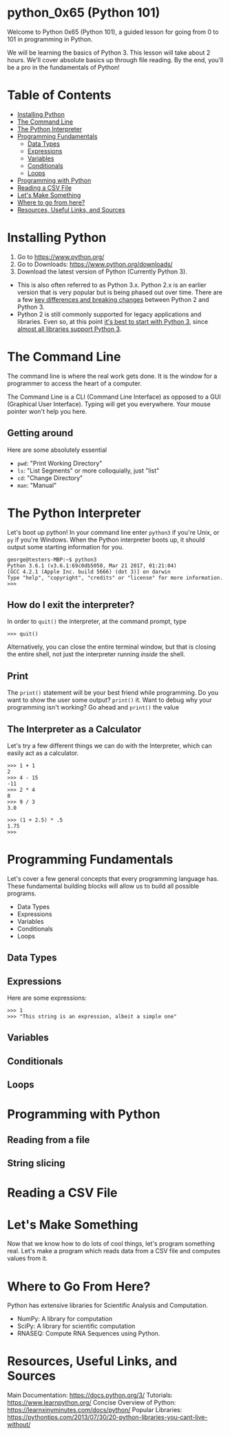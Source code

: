 # python_0x65 (Python 101)
Welcome to Python 0x65 (Python 101), a guided lesson for going from 0 to 101 in programming in Python.

We will be learning the basics of Python 3. This lesson will take about 2 hours. We'll cover absolute basics up through file reading. By the end, you’ll be a pro in the fundamentals of Python! 

# Table of Contents
- [Installing Python](#installing-python)
- [The Command Line](#the-command-line)
- [The Python Interpreter](#the-python-interpreter)
- [Programming Fundamentals](#programming-fundamentals)
  - [Data Types](#data-types)
  - [Expressions](#expressions)
  - [Variables](#variables)
  - [Conditionals](#conditionals)
  - [Loops](#loops)
- [Programming with Python](#programming-with-python)
- [Reading a CSV File](#reading-a-csv-file)
- [Let's Make Something](#lets-make-something)
- [Where to go from here?](#where-to-go-from-here)
- [Resources, Useful Links, and Sources](#resources-useful-links-and-sources)

# Installing Python
1. Go to https://www.python.org/
2. Go to Downloads: https://www.python.org/downloads/
3. Download the latest version of Python (Currently Python 3).
  - This is also often referred to as Python 3.x. Python 2.x is an earlier version that is very popular but is being phased out over time. There are a few [key differences and breaking changes](http://sebastianraschka.com/Articles/2014_python_2_3_key_diff.html) between Python 2 and Python 3. 
  - Python 2 is still commonly supported for legacy applications and libraries. Even so, at this point [it's best to start with Python 3](http://www.asmeurer.com/blog/posts/moving-away-from-python-2/), since [almost all libraries support Python 3](http://py3readiness.org/).

# The Command Line
The command line is where the real work gets done. It is the window for a programmer to access the heart of a computer.

The Command Line is a CLI (Command Line Interface) as opposed to a GUI (Graphical User Interface). Typing will get you everywhere. Your mouse pointer won't help you here.

## Getting around
Here are some absolutely essential 


- `pwd`: "Print Working Directory"
- `ls`: "List Segments" or more colloquially, just "list"
- `cd`: "Change Directory"
- `man`: "Manual"

# The Python Interpreter
Let's boot up python! In your command line enter `python3` if you're Unix, or `py` if you're Windows.
When the Python interpreter boots up, it should output some starting information for you.

```
george@testers-MBP:~$ python3
Python 3.6.1 (v3.6.1:69c0db5050, Mar 21 2017, 01:21:04) 
[GCC 4.2.1 (Apple Inc. build 5666) (dot 3)] on darwin
Type "help", "copyright", "credits" or "license" for more information.
>>> 
```
## How do I exit the interpreter?
In order to `quit()` the interpreter, at the command prompt, type
```
>>> quit()
```
Alternatively, you can close the entire terminal window, but that is closing the entire shell, not just the interpreter running *inside* the shell.

## Print
The `print()` statement will be your best friend while programming.
Do you want to show the user some output? `print()` it.
Want to debug why your programming isn't working? Go ahead and `print()` the value 

## The Interpreter as a Calculator
Let's try a few different things we can do with the Interpreter, which can easily act as a calculator.

```
>>> 1 + 1
2
>>> 4 - 15
-11
>>> 2 * 4
8
>>> 9 / 3
3.0

>>> (1 + 2.5) * .5
1.75
>>> 
```

# Programming Fundamentals
Let's cover a few general concepts that every programming language has. These fundamental building blocks will allow us to build all possible programs.

- Data Types
- Expressions
- Variables
- Conditionals
- Loops

## Data Types
## Expressions
Here are some expressions:
```
>>> 1
>>> "This string is an expression, albeit a simple one"
```
## Variables
## Conditionals
## Loops

# Programming with Python
## Reading from a file
## String slicing

# Reading a CSV File

# Let's Make Something
Now that we know how to do lots of cool things, let's program something real. Let's make a program which reads data from a CSV file and computes values from it.

# Where to Go From Here?
Python has extensive libraries for Scientific Analysis and Computation.
  - NumPy: A library for computation
  - SciPy: A library for scientific computation
  - RNASEQ: Compute RNA Sequences using Python.


 
 
# Resources, Useful Links, and Sources
Main Documentation: https://docs.python.org/3/
Tutorials: https://www.learnpython.org/
Concise Overview of Python: https://learnxinyminutes.com/docs/python/
Popular Libraries: https://pythontips.com/2013/07/30/20-python-libraries-you-cant-live-without/
 
 

